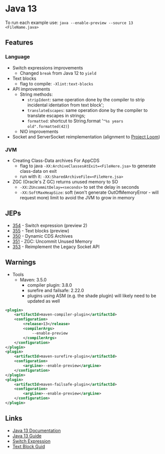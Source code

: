 # Java 13

To run each example use: `java --enable-preview --source 13 <FileName.java>`

## Features

### Language

* Switch expressions improvements
  * Changed `break` from Java 12 to `yield`
* Text blocks
  * flag to compile: `-Xlint:text-blocks`
* API improvements
  * String methods:
    * `stripIdent`: same operation done by the compiler to strip incidental identation from text block';
    * `translateEscapes`: same operation done by the compiler to translate escapes in strings;
    * `formatted`: shortcut to String.format '`"%s years old".formatted(42)`)
  * NIO improvements
* Socket and ServerSocket reimplementation (alignment to [Project Loom](https://openjdk.java.net/projects/loom/))

### JVM

* Creating Class-Data archives For AppCDS
  * flag to java `-XX:ArchiveClassesAtExit=<FileHere.jsa>` to generate class-data on exit
  * run with it: `-XX:SharedArchiveFile=<FileHere.jsa>`
* ZGC (Oracle's Z GC) returns unused memory to SO
  * `-XX:ZUncommitDelay=<seconds>` to set the delay in seconds
  * `-XX:SoftMaxHeapSize`: soft (won't generate OutOfMemoryError - will request more) limit to avoid the JVM to grow in memory

## JEPs

* [354](https://openjdk.java.net/jeps/354) - Switch expression (preview 2)
* [355](https://openjdk.java.net/jeps/355) - Text blocks (preview)
* [350](https://openjdk.java.net/jeps/350) - Dynamic CDS Archives
* [351](https://openjdk.java.net/jeps/351) - ZGC: Uncommit Unused Memory
* [353](https://openjdk.java.net/jeps/353) - Reimplement the Legacy Socket API

## Warnings

* Tools
  * Maven: 3.5.0
    * compiler plugin: 3.8.0
    * surefire and failsafe: 2.22.0
    * plugins using ASM (e.g. the shade plugin) will likely need to be updated as well

```xml
<plugin>
    <artifactId>maven-compiler-plugin</artifactId>
    <configuration>
        <release>13</release>
        <compilerArgs>
            --enable-preview
        </compilerArgs>
    </configuration>
</plugin>
<plugin>
    <artifactId>maven-surefire-plugin</artifactId>
    <configuration>
        <argLine>--enable-preview</argLine>
    </configuration>
</plugin>
<plugin>
    <artifactId>maven-failsafe-plugin</artifactId>
    <configuration>
        <argLine>--enable-preview</argLine>
    </configuration>
</plugin>
```

## Links

* [Java 13 Documentation](https://docs.oracle.com/en/java/javase/13/index.html)
* [Java 13 Guide](https://blog.codefx.org/java/java-13-guide/)
* [Switch Expression](https://blog.codefx.org/java/switch-expressions/)
* [Text Block Guid](http://cr.openjdk.java.net/~jlaskey/Strings/TextBlocksGuide_v9.html)